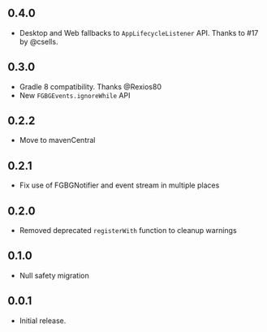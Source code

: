 ## 0.4.0

* Desktop and Web fallbacks to `AppLifecycleListener` API. Thanks to #17 by @csells.

## 0.3.0

* Gradle 8 compatibility. Thanks @Rexios80
* New `FGBGEvents.ignoreWhile` API

## 0.2.2

* Move to mavenCentral

## 0.2.1

* Fix use of FGBGNotifier and event stream in multiple places

## 0.2.0

* Removed deprecated `registerWith` function to cleanup warnings

## 0.1.0

* Null safety migration

## 0.0.1

* Initial release.
